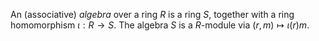 An (associative) *algebra* over a ring $R$ is a ring $S$, together with a ring homomorphism $\iota: R \to S$. The algebra $S$ is a $R$-module via $(r, m) \mapsto \iota(r)m$.
